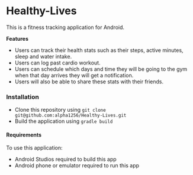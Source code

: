 # Healthy-Lives
This is a fitness tracking application for Android.

**Features**
- Users can track their health stats such as their steps, active minutes, sleep and water intake. 
- Users can log past cardio workout. 
- Users can schedule which days and time they will be going to the gym when that day arrives they will get a notification. 
- Users will also be able to share these stats with their friends.

### Installation

- Clone this repository using ```git clone git@github.com:alpha1256/Healthy-Lives.git ```
- Build the application using `gradle build`

#### Requirements
To use this application:
- Android Studios required to build this app 
- Android phone or emulator required to run this app 

